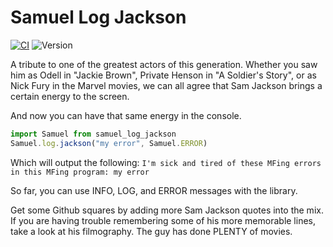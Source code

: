 # Samuel Log Jackson


[![CI](https://github.com/lob/samuel_log_jackson/actions/workflows/main.yml/badge.svg)](https://github.com/lob/samuel_log_jackson/actions/workflows/main.yml) ![Version](https://img.shields.io/npm/v/samuel_log_jackson)

A tribute to one of the greatest actors of this generation. Whether you saw
him as Odell in "Jackie Brown", Private Henson in "A Soldier's Story", or 
as Nick Fury in the Marvel movies, we can all agree that Sam Jackson brings
a certain energy to the screen. 

And now you can have that same energy in the console. 

```js
import Samuel from samuel_log_jackson
Samuel.log.jackson("my error", Samuel.ERROR)
```

Which will output the following: 
`I'm sick and tired of these MFing errors in this MFing program: my error`

So far, you can use INFO, LOG, and ERROR messages with the library.

Get some Github squares by adding more Sam Jackson quotes into the mix. If you are having trouble remembering some of his more memorable lines, take a look at his filmography. The guy has done PLENTY of movies. 


